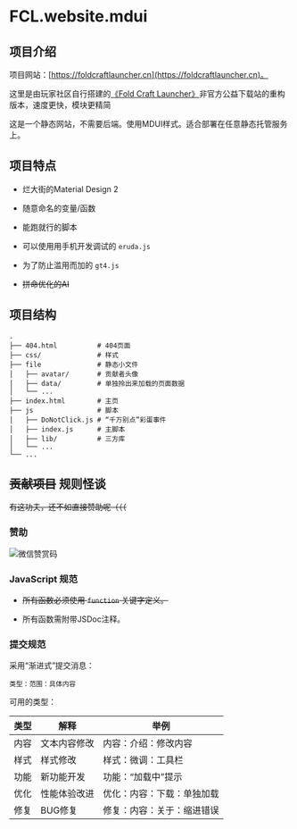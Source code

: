 # FCL.website.mdui

## 项目介绍

项目网站：[https://foldcraftlauncher.cn](https://foldcraftlauncher.cn)。

这里是由玩家社区自行搭建的[《Fold Craft Launcher》](https://github.com/FCL-Team/FoldCraftLauncher)非官方公益下载站的重构版本，速度更快，模块更精简

这是一个静态网站，不需要后端。使用MDUI样式。适合部署在任意静态托管服务上。


## 项目特点

- 烂大街的Material Design 2
- 随意命名的变量/函数
- 能跑就行的脚本
- 可以使用用手机开发调试的 `eruda.js`
- 为了防止滥用而加的 `gt4.js`

- ~~拼命优化的AI~~

## 项目结构

```
.
├── 404.html          # 404页面
├── css/              # 样式
├── file              # 静态小文件
│   ├── avatar/       # 贡献者头像
│   ├── data/         # 单独拎出来加载的页面数据
│   └── ...
├── index.html        # 主页
├── js                # 脚本
│   ├── DoNotClick.js # “千万别点”彩蛋事件
│   ├── index.js      # 主脚本
│   ├── lib/          # 三方库
│   └── ...
└── ...
```

## ~~贡献项目~~ 规则怪谈

~~有这功夫，还不如直接赞助呢（（（~~

### 赞助

![微信赞赏码](/file/picture/微信赞赏码.png)

### JavaScript 规范

- ~~所有函数必须使用 `function` 关键字定义。~~

- 所有函数需附带JSDoc注释。

### 提交规范

采用“渐进式”提交消息：

```
类型：范围：具体内容
```

可用的类型：

| 类型 | 解释 | 举例 |
| --- | --- | --- |
| 内容 | 文本内容修改 | 内容：介绍：修改内容 |
| 样式 | 样式修改 | 样式：微调：工具栏 |
| 功能 | 新功能开发 | 功能：“加载中”提示 |
| 优化 | 性能体验改进 | 优化：内容：下载：单独加载 |
| 修复 | BUG修复 | 修复：内容：关于：缩进错误 |